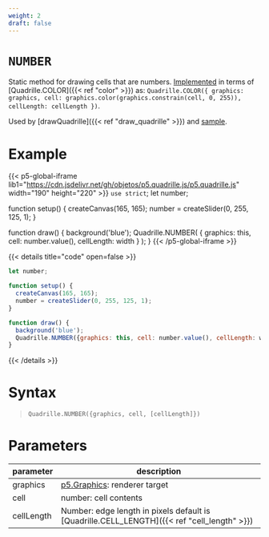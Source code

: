 ```yaml
---
weight: 2
draft: false
---
```


# `NUMBER`

Static method for drawing cells that are numbers. [Implemented](https://github.com/objetos/p5.quadrille.js/blob/main/p5.quadrille.js#L1086) in terms of [Quadrille.COLOR]({{< ref "color" >}}) as: `Quadrille.COLOR({ graphics: graphics, cell: graphics.color(graphics.constrain(cell, 0, 255)), cellLength: cellLength })`.

Used by [drawQuadrille]({{< ref "draw_quadrille" >}}) and [sample](https://objetos.github.io/p5.quadrille.js/docs/visual_computing/sample/).

# Example

{{< p5-global-iframe lib1="https://cdn.jsdelivr.net/gh/objetos/p5.quadrille.js/p5.quadrille.js" width="190" height="220" >}}
`use strict`;
let number;

function setup() {
  createCanvas(165, 165);
  number = createSlider(0, 255, 125, 1);
}

function draw() {
  background('blue');
  Quadrille.NUMBER( { graphics: this, cell: number.value(), cellLength: width } );
}
{{< /p5-global-iframe >}}

{{< details title="code" open=false >}}
```js
let number;

function setup() {
  createCanvas(165, 165);
  number = createSlider(0, 255, 125, 1);
}

function draw() {
  background('blue');
  Quadrille.NUMBER({graphics: this, cell: number.value(), cellLength: width});
}
```
{{< /details >}}

# Syntax

> `Quadrille.NUMBER({graphics, cell, [cellLength]})`

# Parameters

| parameter  | description                                                                                 |
|------------|---------------------------------------------------------------------------------------------|
| graphics   | [p5.Graphics](https://p5js.org/reference/#/p5.Graphics): renderer target                    |
| cell       | number: cell contents                                                                       |
| cellLength | Number: edge length in pixels default is [Quadrille.CELL_LENGTH]({{< ref "cell_length" >}}) |
